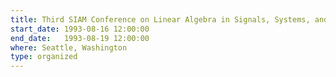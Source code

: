 ```yaml
---
title: Third SIAM Conference on Linear Algebra in Signals, Systems, and Control
start_date: 1993-08-16 12:00:00
end_date:   1993-08-19 12:00:00
where: Seattle, Washington
type: organized
---
```

